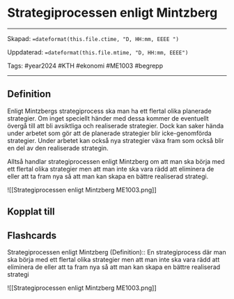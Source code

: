 # Strategiprocessen enligt Mintzberg

---
Skapad: `=dateformat(this.file.ctime, "D, HH:mm, EEEE ")`

Uppdaterad: `=dateformat(this.file.mtime, "D, HH:mm, EEEE")`

Tags: #year2024 #KTH #ekonomi #ME1003 #begrepp

---

## Definition

Enligt Mintzbergs strategiprocess ska man ha ett flertal olika planerade strategier. Om inget speciellt händer med dessa kommer de eventuellt övergå till att bli avsiktliga och realiserade strategier. Dock kan saker hända under arbetet som gör att de planerade strategier blir icke-genomförda strategier. Under arbetet kan också nya strategier växa fram som också blir en del av den realiserade strategin.

Alltså handlar strategiprocessen enligt Mintzberg om att man ska börja med ett flertal olika strategier men att man inte ska vara rädd att eliminera de eller att ta fram nya så att man kan skapa en bättre realiserad strategi.

![[Strategiprocessen enligt Mintzberg ME1003.png]]

## Kopplat till

## Flashcards

Strategiprocessen enligt Mintzberg (Definition):: En strategiprocess där man ska börja med ett flertal olika strategier men att man inte ska vara rädd att eliminera de eller att ta fram nya så att man kan skapa en bättre realiserad strategi
<!--SR:!2024-02-11,3,250!2024-02-13,4,270-->
![[Strategiprocessen enligt Mintzberg ME1003.png]]
